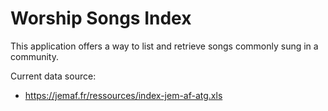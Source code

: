 # Worship Songs Index

This application offers a way to list and retrieve songs commonly sung in a community.

Current data source:

- https://jemaf.fr/ressources/index-jem-af-atg.xls
